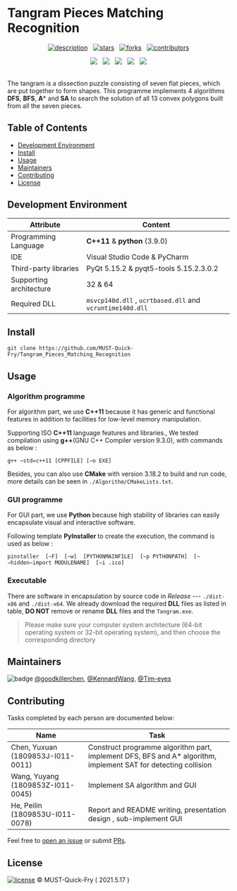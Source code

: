 # Tangram Pieces Matching Recognition

<div align="center">
  
  [![description](https://img.shields.io/badge/project-Team-1F1F1F?style=for-the-badge)](https://github.com/MUST-Quick-Fry/Tangram_Pieces_Matching_Recognition)
  &nbsp;
  [![stars](https://img.shields.io/github/stars/MUST-Quick-Fry/Tangram_Pieces_Matching_Recognition?style=for-the-badge&color=FDEE21)](https://github.com/MUST-Quick-Fry/Tangram_Pieces_Matching_Recognition/stargazers)
  &nbsp;
  [![forks](https://img.shields.io/github/forks/MUST-Quick-Fry/Tangram_Pieces_Matching_Recognition?style=for-the-badge&color=white)](https://github.com/MUST-Quick-Fry/Tangram_Pieces_Matching_Recognition/forks)
  &nbsp;
  [![contributors](https://img.shields.io/github/contributors/MUST-Quick-Fry/Tangram_Pieces_Matching_Recognition?style=for-the-badge&color=8BC0D0)](https://github.com/MUST-Quick-Fry/Tangram_Pieces_Matching_Recognition/graphs/contributors)
  
  <img src="https://img.shields.io/badge/Windows-0078D6?style=for-the-badge&logo=windows&logoColor=white" />
  &nbsp;
  <img src="https://img.shields.io/badge/Python-FFD43B?style=for-the-badge&logo=python&logoColor=blue" />
  &nbsp;
  <img src="https://img.shields.io/badge/C%2B%2B-00599C?style=for-the-badge&logo=c%2B%2B&logoColor=white" />
  &nbsp;
  <img src="https://img.shields.io/badge/PyCharm-000000.svg?&style=for-the-badge&logo=PyCharm&logoColor=white" />
  &nbsp;
  <img src="https://img.shields.io/badge/Visual_Studio-5C2D91?style=for-the-badge&logo=visual%20studio&logoColor=white" />
</div>

<br>

The tangram is a dissection puzzle consisting of seven flat pieces, which are put together to form shapes. This programme implements 4 algorithms **DFS**, **BFS**, **A*** and **SA** to search the solution of all 13 convex polygons built from all the seven pieces.



## Table of Contents

- [Development Environment](#development-environment)
- [Install](#install)
- [Usage](#usage)
- [Maintainers](#maintainers)
- [Contributing](#contributing)
- [License](#license)



## Development Environment

|Attribute|	Content|
|-----------|--------------------------------------|
|Programming Language|	**C++11** & **python** (3.9.0) |
|IDE | Visual Studio Code & PyCharm|
|Third-party libraries| PyQt 5.15.2 & pyqt5-tools 5.15.2.3.0.2|
|Supporting architecture| 32 & 64|
|Required DLL|`msvcp140d.dll` , `ucrtbased.dll` and `vcruntime140d.dll`|



## Install

```
git clone https://github.com/MUST-Quick-Fry/Tangram_Pieces_Matching_Recognition
```



## Usage

### Algorithm programme
For algorithm part, we use **C++11** because it has generic and functional features in addition to facilities for low-level memory manipulation.

Supporting ISO **C++11** language features and libraries., We tested compilation using **g++**(GNU C++ Compiler version 9.3.0), with commands as below :
```code
g++ −std=c++11 [CPPFILE] [−o EXE]
```
Besides, you can also use **CMake** with version 3.18.2 to build and run code, more details can be seen in `./Algorithm/CMakeLists.txt`.
### GUI programme
For GUI part, we use **Python** because high stability of libraries can easily encapsulate visual and interactive software.

Following template **PyInstaller** to create the execution, the command is used as below :
```code
pinstaller  [−F]  [−w]  [PYTHONMAINFILE]  [−p PYTHONPATH]  [−−hidden−import MODULENAME]  [−i .ico]
```
### Executable
There are software in encapsulation by source code in *Release* --- `./dist-x86` and `./dist-x64`.
We already download the required **DLL** files as listed in table, **DO NOT** remove or rename **DLL** files and the `Tangram.exe`.
> Please make sure your computer system architecture (64-bit  operating system or 32-bit operating system),
>  and then choose the corresponding directory



## Maintainers

![badge](https://img.shields.io/badge/maintenance-NO-EF2D5E) [@goodkillerchen](https://github.com/goodkillerchen), [@KennardWang](https://github.com/KennardWang), [@Tim-eyes](https://github.com/Tim-eyes)



## Contributing

Tasks completed by each person are documented below:

|Name|Task|
|--------|---------|
|Chen, Yuxuan (1809853J-I011-0011)|Construct programme algorithm part, implement DFS, BFS and A* algorithm, implement SAT for detecting collision|
|Wang, Yuyang (1809853Z-I011-0045)|Implement SA algorithm and GUI|
|He, Peilin (1809853U-I011-0078)|Report and README writing, presentation design , sub-implement GUI|

Feel free to [open an issue](https://github.com/MUST-Quick-Fry/Tangram_Pieces_Matching_Recognition/issues) or submit [PRs](https://github.com/MUST-Quick-Fry/Tangram_Pieces_Matching_Recognition/pulls).



## License

[![license](https://img.shields.io/github/license/MUST-Quick-Fry/Tangram_Pieces_Matching_Recognition)](LICENSE) © MUST-Quick-Fry ( 2021.5.17 )
